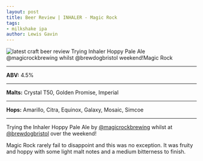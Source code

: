 ```yaml
---
layout: post
title: Beer Review | INHALER - Magic Rock
tags:
- milkshake ipa
author: Lewis Gavin
---
```


![latest craft beer review Trying Inhaler Hoppy Pale Ale @magicrockbrewing whilst @brewdogbristol weekend!Magic Rock](https://instagram.fman1-1.fna.fbcdn.net/vp/457af64bf930f635cc9a14e92d50b6ce/5C8F3587/t51.2885-15/sh0.08/e35/p750x750/43986133_2084308875213129_8651820148165303249_n.jpg?ig_cache_key=MTkxMDk2MTU5NDMwNTgzNDc5NA%3D%3D.2)

***
**ABV:** 4.5%

***
**Malts:** Crystal T50, Golden Promise, Imperial

***
**Hops:** Amarillo, Citra, Equinox, Galaxy, Mosaic, Simcoe

***

Trying the Inhaler Hoppy Pale Ale by [@magicrockbrewing](https://instagram.com/magicrockbrewing) whilst at [@brewdogbristol](https://instagram.com/brewdogbristol) over the weekend!

Magic Rock rarely fail to disappoint and this was no exception. It was fruity and hoppy with some light malt notes and a medium bitterness to finish.